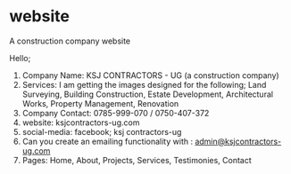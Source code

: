 # website
A construction company website 


Hello;

   1. Company Name: KSJ CONTRACTORS - UG (a construction company)
   2. Services: I am getting the images designed for the following; Land Surveying, Building Construction, Estate Development, Architectural Works, Property Management, Renovation
   3. Company Contact: 0785-999-070 / 0750-407-372
   4. website: ksjcontractors-ug.com
   5. social-media: facebook; ksj contractors-ug
   6. Can you create an emailing functionality with : admin@ksjcontractors-ug.com
   7. Pages: Home, About, Projects, Services, Testimonies, Contact

